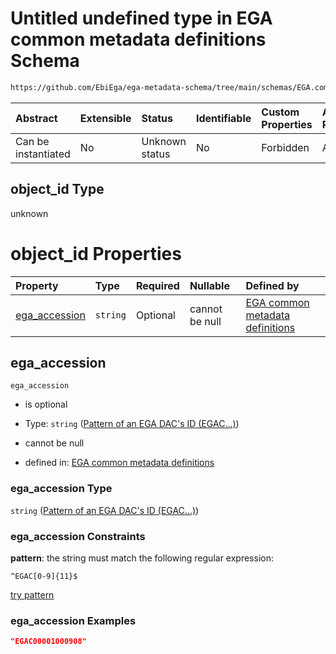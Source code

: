 # Untitled undefined type in EGA common metadata definitions Schema

```txt
https://github.com/EbiEga/ega-metadata-schema/tree/main/schemas/EGA.common-definitions.json#/definitions/object-id-and-object-type-check/anyOf/10/properties/object_id
```



| Abstract            | Extensible | Status         | Identifiable | Custom Properties | Additional Properties | Access Restrictions | Defined In                                                                                |
| :------------------ | :--------- | :------------- | :----------- | :---------------- | :-------------------- | :------------------ | :---------------------------------------------------------------------------------------- |
| Can be instantiated | No         | Unknown status | No           | Forbidden         | Allowed               | none                | [EGA.common-definitions.json*](../out/EGA.common-definitions.json "open original schema") |

## object_id Type

unknown

# object_id Properties

| Property                        | Type     | Required | Nullable       | Defined by                                                                                                                                                                                                                                                                                |
| :------------------------------ | :------- | :------- | :------------- | :---------------------------------------------------------------------------------------------------------------------------------------------------------------------------------------------------------------------------------------------------------------------------------------- |
| [ega_accession](#ega_accession) | `string` | Optional | cannot be null | [EGA common metadata definitions](ega-12-definitions-pattern-of-an-ega-dacs-id-egac.md "https://github.com/EbiEga/ega-metadata-schema/tree/main/schemas/EGA.common-definitions.json#/definitions/object-id-and-object-type-check/anyOf/10/properties/object_id/properties/ega_accession") |

## ega_accession



`ega_accession`

*   is optional

*   Type: `string` ([Pattern of an EGA DAC's ID (EGAC...)](ega-12-definitions-pattern-of-an-ega-dacs-id-egac.md))

*   cannot be null

*   defined in: [EGA common metadata definitions](ega-12-definitions-pattern-of-an-ega-dacs-id-egac.md "https://github.com/EbiEga/ega-metadata-schema/tree/main/schemas/EGA.common-definitions.json#/definitions/object-id-and-object-type-check/anyOf/10/properties/object_id/properties/ega_accession")

### ega_accession Type

`string` ([Pattern of an EGA DAC's ID (EGAC...)](ega-12-definitions-pattern-of-an-ega-dacs-id-egac.md))

### ega_accession Constraints

**pattern**: the string must match the following regular expression: 

```regexp
^EGAC[0-9]{11}$
```

[try pattern](https://regexr.com/?expression=%5EEGAC%5B0-9%5D%7B11%7D%24 "try regular expression with regexr.com")

### ega_accession Examples

```json
"EGAC00001000908"
```
